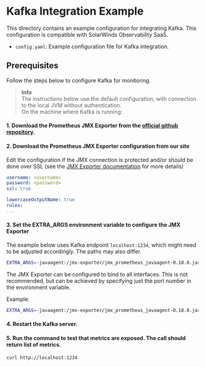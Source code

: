 # Kafka Integration Example

This directory contains an example configuration for integrating Kafka. This configuration is compatible with SolarWinds Observability SaaS.

- `config.yaml`: Example configuration file for Kafka integration.

## Prerequisites

Follow the steps below to configure Kafka for monitoring.

> **Info**  
> The instructions below use the default configuration, with connection to the local JVM without authentication.  
On the machine where Kafka is running:

#### 1. Download the Prometheus JMX Exporter from the [official github repository](https://github.com/prometheus/jmx_exporter).

#### 2. Download the Prometheus JMX Exporter configuration from our site 

Edit the configuration if the JMX connection is protected and/or should be done over SSL (see the [JMX Exporter documentation](https://github.com/prometheus/jmx_exporter#configuration) for more details)

```yaml
username: <username>
password: <password>
ssl: true

lowercaseOutputName: true
rules:
...
```

#### 3. Set the EXTRA_ARGS environment variable to configure the JMX Exporter

The example below uses Kafka endpoint `localhost:1234`, which might need to be adjusted accordingly. The paths may also differ.


```sh
EXTRA_ARGS=-javaagent:/jmx-exporter/jmx_prometheus_javaagent-0.18.0.jar=localhost:1234:/jmx-exporter/jmx-kafka-config.yml
```

The JMX Exporter can be configured to bind to all interfaces. This is not recommended, but can be achieved by specifying just the port number in the environment variable.

Example:

```sh
EXTRA_ARGS=-javaagent:/jmx-exporter/jmx_prometheus_javaagent-0.18.0.jar=1234:/jmx-exporter/jmx-kafka-config.yml
```

#### 4. Restart the Kafka server.

#### 5. Run the command to test that metrics are exposed. The call should return list of metrics.

```sh
curl http://localhost:1234
```
